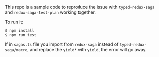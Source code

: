 This repo is a sample code to reproduce the issue with `typed-redux-saga` and `redux-saga-test-plan` working together.

To run it:

```
$ npm install
$ npm run test
```

If in `sagas.ts` file you import from `redux-saga` instead of `typed-redux-saga/macro`, and replace the `yield*` with `yield`, the error will go away.
